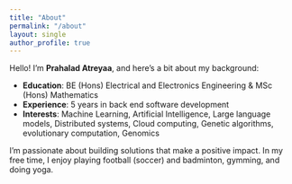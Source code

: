 ```yaml
---
title: "About"
permalink: "/about"
layout: single
author_profile: true
---
```


Hello! I’m **Prahalad Atreyaa**, and here’s a bit about my background:

- **Education**: BE (Hons) Electrical and Electronics Engineering & MSc (Hons) Mathematics
- **Experience**: 5 years in back end software development
- **Interests**: Machine Learning, Artificial Intelligence, Large language models, Distributed systems, Cloud computing, Genetic algorithms, evolutionary computation, Genomics

I’m passionate about building solutions that make a positive impact. In my free time, I enjoy playing football (soccer) and badminton, gymming, and doing yoga.
